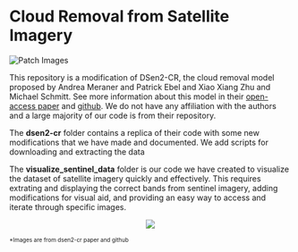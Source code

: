 # Cloud Removal from Satellite Imagery

![Patch Images](https://github.com/ameraner/dsen2-cr/blob/main/doc/paper.JPG)

This repository is a modification of DSen2-CR, the cloud removal model proposed by Andrea Meraner and Patrick Ebel and Xiao Xiang Zhu and Michael Schmitt. See more information about this model in their [open-access paper](https://www.sciencedirect.com/science/article/pii/S0924271620301398?via%3Dihub) and [github](https://github.com/ameraner/dsen2-cr). We do not have any affiliation with the authors and a large majority of our code is from their repository.

The **dsen2-cr** folder contains a replica of their code with some new modifications that we have made and documented. We add scripts for downloading and extracting the data 

The **visualize_sentinel_data** folder is our code we have created to visualize the dataset of satellite imagery quickly and effectively. This requires extrating and displaying the correct bands from sentinel imagery, adding modifications for visual aid, and providing an easy way to access and iterate through specific images. 


<p align="center">
  <img src="https://ars.els-cdn.com/content/image/1-s2.0-S0924271620301398-gr2.jpg"/>
</p>

<font size="1"> *Images are from dsen2-cr paper and github </font>




